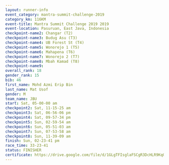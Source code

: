 ```yaml
---
layout: runner-info 
event_category: mantra-summit-challenge-2019 
category_km: 116KM 
event-title: Mantra Summit Challenge 2019 2019 
event-location: Pasuruan, East Java, Indonesia 
checkpoint-name2: Changar (T2) 
checkpoint-name3: Budug Asu (T3) 
checkpoint-name4: UB Forest St (T4) 
checkpoint-name5: Wonorejo 1 (T5) 
checkpoint-name6: Mahapena (T6) 
checkpoint-name7: Wonorejo 2 (T7) 
checkpoint-name8: Mbah Kamad (T8) 
checkpoint-name9: 
overall_rank: 18
gender_rank: 15
bib: 46
first_name: Mohd Azmi Erip Bin
last_name: Mat Usof
gender: M
team_name: JBU
start: Sat, 05-00-00 am
checkpoint2: Sat, 11-15-25 am
checkpoint3: Sat, 06-56-06 pm
checkpoint4: Sat, 09-57-34 pm
checkpoint5: Sun, 02-59-54 am
checkpoint6: Sun, 05-51-03 am
checkpoint7: Sun, 07-53-58 am
checkpoint8: Sun, 11-39-09 am
finish: Sun, 02-23-41 pm
race_time: 33-23-41
status: FINISHER
certificate: https://drive.google.com/file/d/1GLgTFIsglaFSCgR3DcHLR9KqOMJm6Phu/view?usp=sharing
---
```

